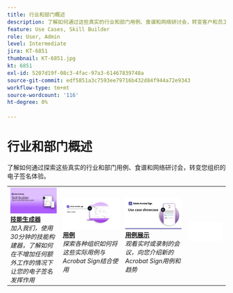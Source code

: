 ```yaml
---
title: 行业和部门概述
description: 了解如何通过这些真实的行业和部门用例、食谱和网络研讨会，转变客户和员工的电子签名体验
feature: Use Cases, Skill Builder
role: User, Admin
level: Intermediate
jira: KT-6851
thumbnail: KT-6851.jpg
kt: 6851
exl-id: 5207d19f-08c3-4fac-97a3-61467839748a
source-git-commit: edf5851a3c7593ee79716b432d84f944a72e9343
workflow-type: tm+mt
source-wordcount: '116'
ht-degree: 0%

---
```


# 行业和部门概述

了解如何通过探索这些真实的行业和部门用例、食谱和网络研讨会，转变您组织的电子签名体验。

<table style="table-layout:fixed">
<tr>
  <td>
    <a href="innovation-series.md">
      <img alt="技能生成器" src="../assets/SB_1280.jpg" />
    </a>
    <div>
    <a href="innovation-series.md"><strong>技能生成器</strong></a>
    </div>
    <em>加入我们，使用30分钟的技能构建器，了解如何在不增加任何额外工作的情况下让您的电子签名发挥作用</em>
    <br>
  </td>
  <td>
    <a href="recipes.md">
      <img alt="用例" src="../assets/Usecase.png" />
    </a>
    <div>
    <a href="recipes.md"><strong>用例</strong></a>
    </div>
    <em>探索各种组织如何将这些实际用例与Acrobat Sign结合使用</em>
    <br>
  </td>
  <td>
    <a href="use-case-showcase.md">
      <img alt="用例展示" src="../assets/UseCaseShowcaseR.png" />
    </a>
    <div>
    <a href="use-case-showcase.md"><strong>用例展示</strong></a>
    </div>
    <em>观看实时或录制的会议，向您介绍新的Acrobat Sign用例和趋势</em>
    <br>
  </td>
  <td>
    <img alt="间隔物" src="../assets/Whitespacer.png" />
    <div>
    <br>
  </td>
</tr>
</table>
